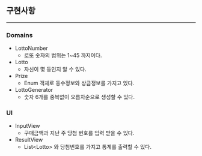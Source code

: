 ## 구현사항

---

### Domains
- LottoNumber
  - 로또 숫자의 범위는 1~45 까지이다.
- Lotto
  - 자신이 몇 등인지 알 수 있다.
- Prize
  - Enum 객체로 등수정보와 상금정보를 가지고 있다.
- LottoGenerator
  - 숫자 6개를 중복없이 오름차순으로 생성할 수 있다.

### UI
- InputView
  - 구매금액과 지난 주 당첨 번호를 입력 받을 수 있다.
- ResultView
  - List\<Lotto\> 와 당첨번호를 가지고 통계를 출력할 수 있다. 
